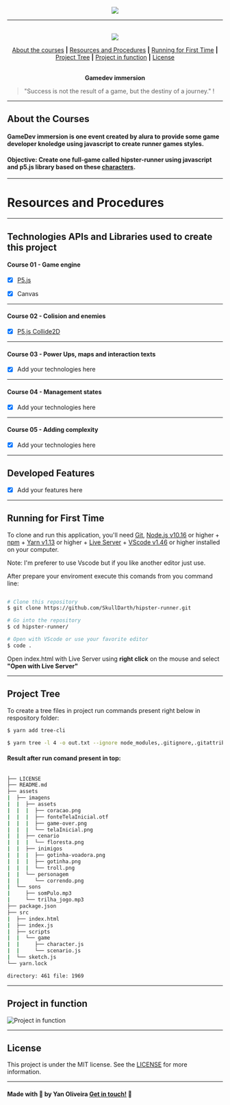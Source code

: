 <p align="center">
  <img src="https://www.alura.com.br/assets/img/quarentenadev/imersaogamedev.1591132734.svg">
</p>

---

<p align="center">
  <br />
  <img src="https://img.shields.io/badge/made%20by-SkullDarth-lightgrey">
  

  <!-- Indice personalizado -->
  <p align="center">
      <a href="#about-the-courses">About the courses</a>
      <strong>|</strong>
      <a href="#resources-and-procedures">Resources and Procedures</a>
      <strong>|</strong>
      <a href="#running-for-first-time">Running for First Time</a>
      <strong>|</strong>
      <a href="#project-tree">Project Tree</a>
      <strong>|</strong>
      <a href="#project-in-function">Project in function</a>
      <strong>|</strong>
      <a href="#license">License</a>
      <br />
      <br />
      <p align="center"> <strong>Gamedev immersion</strong></p>
   </p>

</p>

  > "Success is not the result of a game, but the destiny of a journey." !

---
## **About the Courses**
#### GameDev immersion is one event created by alura to provide some game developer knoledge using javascript to create runner games styles.
#### Objective: Create one full-game called hipster-runner using **javascript** and **p5.js** library based on these [characters][characters]. 
---
# Resources and Procedures
---
## Technologies APIs and Libraries used to create this project

#### Course 01 - Game engine

- [x] [P5.js][P5.js]

- [x] Canvas

---
#### Course 02 - Colision and enemies

- [x] [P5.js Collide2D][P5.js_collide2D]

---
#### Course 03 - Power Ups, maps and interaction texts

- [x] Add your technologies here 

---
#### Course 04 - Management states

- [x] Add your technologies here

---
#### Course 05 - Adding complexity

- [x] Add your technologies here

---
## Developed Features

- [x] Add your features here

---
## Running for First Time
To clone and run this application, you'll need [Git](https://git-scm.com), [Node.js v10.16][nodejs] or higher + [npm][npm] + [Yarn v1.13][yarn] or higher + [Live Server][liveServer] + [VScode v1.46][vscode] or higher installed on your computer.

Note: I'm preferer to use Vscode but if you like another editor just use.

After prepare your enviroment execute this comands from you command line:

```bash

# Clone this repository
$ git clone https://github.com/SkullDarth/hipster-runner.git

# Go into the repository
$ cd hipster-runner/

# Open with VScode or use your favorite editor
$ code .

```

Open index.html with Live Server using **right click** on the mouse and select **"Open with Live Server"**

---
## Project Tree
To create a tree files in project run commands present right below in respository folder:

```bash
$ yarn add tree-cli

$ yarn tree -l 4 -o out.txt --ignore node_modules,.gitignore,.gitattributes

```

#### Result after run comand present in top:

```bash

├── LICENSE
├── README.md
├── assets
|  ├── imagens
|  |  ├── assets
|  |  |  ├── coracao.png
|  |  |  ├── fonteTelaInicial.otf
|  |  |  ├── game-over.png
|  |  |  └── telaInicial.png
|  |  ├── cenario
|  |  |  └── floresta.png
|  |  ├── inimigos
|  |  |  ├── gotinha-voadora.png
|  |  |  ├── gotinha.png
|  |  |  └── troll.png
|  |  └── personagem
|  |     └── correndo.png
|  └── sons
|     ├── somPulo.mp3
|     └── trilha_jogo.mp3
├── package.json
├── src
|  ├── index.html
|  ├── index.js
|  ├── scripts
|  |  └── game
|  |     ├── character.js
|  |     └── scenario.js
|  └── sketch.js
└── yarn.lock

directory: 461 file: 1969

```
---
## Project in function

![Project in function][project-in-function]

---
## License
This project is under the MIT license. See the [LICENSE](./LICENSE) for more information.

---

#### Made with 💙 by Yan Oliveira [Get in touch!][MylinkedIn] 🖖

<!-- Hiperlinks structure to base -->
<!-- Just refer the link using this sintax: "[challenger 02][challenge02]" -->
[challenge02]: https://github.com/SkullDarth/bootcamp-gostack-challenge-02

[liveServer]: https://marketplace.visualstudio.com/items?itemName=ritwickdey.LiveServer
[vscode]:https://code.visualstudio.com/
[tree-cli]:https://github.com/MrRaindrop/tree-cli
[nodejs]: https://nodejs.org/
[yarn]: https://yarnpkg.com/
[npm]: #
[characters]: https://pipoya.itch.io/pipoya-free-2d-game-character-sprites
[P5.js]: https://p5js.org/
[P5.js_collide2D]: https://github.com/bmoren/p5.collide2D

[project-in-function]: https://user-images.githubusercontent.com/16024701/85500913-c1e86980-b5ba-11ea-977a-48d7fb374474.gif

[initialized-project]: #
[project-in-function-02]: #
[projectFunctionInVideo]: #

[MylinkedIn]:https://www.linkedin.com/in/yan-brito/

